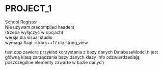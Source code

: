 ﻿# PROJECT_1
School Register<br>
Nie używam precompiled headers<br>
(trzeba wyłączyć w opcjach)<br>
wersja dla visual studio<br>
wymaga flagi -std=c++17 dla string_view<br>

test.cpp zawiera przykład korzystania z bazy danych
DatabaseModel.h jest główną klasą zarządzania bazy danych
klasy Info odzwierdzedlają poszczególne elementy zawarte w bazie danych
